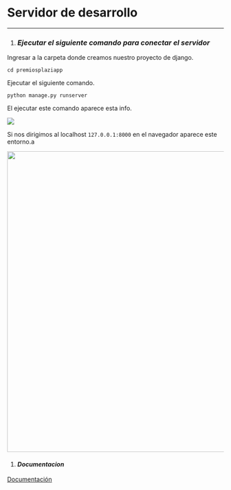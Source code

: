 # Servidor de desarrollo 
___

1. ### ***Ejecutar el siguiente comando para conectar el servidor***
   
Ingresar a la carpeta donde creamos nuestro proyecto de django.

```
cd premiosplaziapp
```
Ejecutar el siguiente comando.

```
python manage.py runserver
```
El ejecutar este comando aparece esta info.

<img src="https://drive.google.com/uc?export=download&id=1k7k6dt2lypORj8nKI7hCgu8iQVDbDvgC" />

Si nos dirigimos al localhost ` 127.0.0.1:8000 ` en el navegador aparece este entorno.a

<p align="center">

<img src="https://drive.google.com/uc?export=download&id=1QQsWfI2_tfQQoKzANQeCWka7I0N3i9h5" width="700" height="700"/>

</p>

1. #### ***Documentacion***

[Documentación](https://docs.djangoproject.com/en/3.2/intro/tutorial01/)

